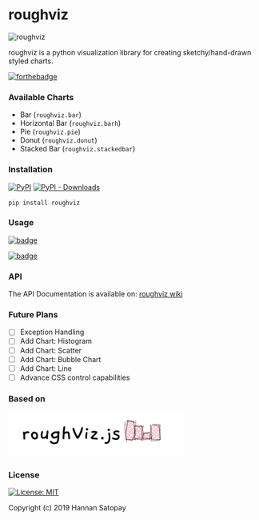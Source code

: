 # roughviz

![roughviz](https://user-images.githubusercontent.com/7835634/69475723-6bce0080-0df6-11ea-8f36-82128cc108ac.jpg)

roughviz is a python visualization library for creating sketchy/hand-drawn styled charts.

[![forthebadge](https://forthebadge.com/images/badges/built-with-love.svg)](https://github.com/hannansatopay)

### Available Charts
<ul>
  <li>Bar (<code>roughviz.bar</code>) </li>
  <li>Horizontal Bar (<code>roughviz.barh</code>) </li>
  <li>Pie (<code>roughviz.pie</code>) </li>
  <li>Donut (<code>roughviz.donut</code>) </li>
  <li>Stacked Bar (<code>roughviz.stackedbar</code>) </li>
</ul>

### Installation
[![PyPI](https://img.shields.io/pypi/v/roughviz?color=dark%20green&style=for-the-badge)](https://pypi.org/project/roughviz/)
[![PyPI - Downloads](https://img.shields.io/pypi/dm/roughviz?color=dark%20green&style=for-the-badge)](https://pypi.org/project/roughviz/)
```
pip install roughviz
```

### Usage

[![badge](https://camo.githubusercontent.com/bfeb5472ee3df9b7c63ea3b260dc0c679be90b97/68747470733a2f2f696d672e736869656c64732e696f2f62616467652f72656e6465722d6e627669657765722d6f72616e67652e7376673f636f6c6f72423d66333736323626636f6c6f72413d346434643464)](https://nbviewer.jupyter.org/github/hannansatopay/roughviz/blob/master/roughviz%20example.ipynb)


[![badge](https://camo.githubusercontent.com/52feade06f2fecbf006889a904d221e6a730c194/68747470733a2f2f636f6c61622e72657365617263682e676f6f676c652e636f6d2f6173736574732f636f6c61622d62616467652e737667)](https://colab.research.google.com/github/hannansatopay/roughviz/blob/master/roughviz%20example.ipynb)

### API
The API Documentation is available on: [roughviz wiki](https://github.com/hannansatopay/roughviz/wiki/API)

### Future Plans
- [ ] Exception Handling
- [ ] Add Chart: Histogram
- [ ] Add Chart: Scatter
- [ ] Add Chart: Bubble Chart
- [ ] Add Chart: Line
- [ ] Advance CSS control capabilities

### Based on
<a href="https://github.com/jwilber/roughViz"><img src="https://raw.githubusercontent.com/jwilber/random_data/master/roughViz_Title.png"  width="350" alt="roughViz.js"><a>

### License
[![License: MIT](https://img.shields.io/badge/License-MIT-yellow.svg)](https://opensource.org/licenses/MIT)

Copyright (c) 2019 Hannan Satopay
